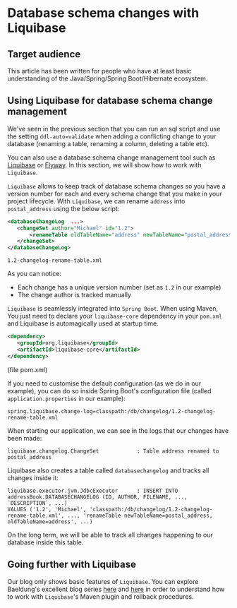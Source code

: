 # Database schema changes with Liquibase

## Target audience
This article has been written for people who have at least basic understanding of the Java/Spring/Spring Boot/Hibernate ecosystem. 

## Using Liquibase for database schema change management

We've seen in the previous section that you can run an sql script and use the setting `ddl-auto=validate` when adding a conflicting change to your database (renaming a table, renaming a column, deleting a table etc). 

You can also use a database schema change management tool such as [Liquibase](https://www.liquibase.org/) or [Flyway](https://flywaydb.org/). In this section, we will show how to work with `Liquibase`.

`Liquibase` allows to keep track of database schema changes so you have a version number for each and every schema change that you make in your project lifecycle. 
With `Liquibase`, we can rename `address` into `postal_address` using the below script:

```xml
<databaseChangeLog  ...>
   <changeSet author="Michael" id="1.2">
       <renameTable oldTableName="address" newTableName="postal_address" />
   </changeSet>
</databaseChangeLog>
```
`1.2-changelog-rename-table.xml`

As you can notice:
* Each change has a unique version number (set as `1.2` in our example)
* The change author is tracked manually

`Liquibase` is seamlessly integrated into `Spring Boot`. When using Maven, You just need to declare your `liquibase-core` dependency in your `pom.xml` and Liquibase is automagically used at startup time. 

```xml
<dependency>
   <groupId>org.liquibase</groupId>
   <artifactId>liquibase-core</artifactId>
</dependency>
```
(file pom.xml)

If you need to customise the default configuration (as we do in our example), you can do so inside Spring Boot's configuration file (called `application.properties` in our example):

```.properties
spring.liquibase.change-log=classpath:/db/changelog/1.2-changelog-rename-table.xml
```

When starting our application, we can see in the logs that our changes have been made:
```
liquibase.changelog.ChangeSet            : Table address renamed to postal_address
```

Liquibase also creates a table called `databasechangelog` and tracks all changes inside it:

```
liquibase.executor.jvm.JdbcExecutor      : INSERT INTO addressBook.DATABASECHANGELOG (ID, AUTHOR, FILENAME, ..., `DESCRIPTION`, ...) 
VALUES ('1.2', 'Michael', 'classpath:/db/changelog/1.2-changelog-rename-table.xml', ..., 'renameTable newTableName=postal_address, oldTableName=address', ...)
```

On the long term, we will be able to track all changes happening to our database inside this table.

## Going further with Liquibase

Our blog only shows basic features of `Liquibase`. You can explore Baeldung's excellent blog series [here](https://www.baeldung.com/liquibase-refactor-schema-of-java-app) and [here](https://www.baeldung.com/liquibase-rollback) in order to understand how to work with `Liquibase`'s Maven plugin and rollback procedures.

